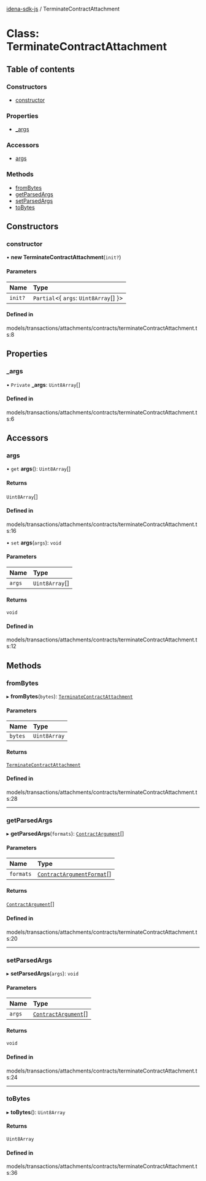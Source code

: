 [idena-sdk-js](../README.md) / TerminateContractAttachment

# Class: TerminateContractAttachment

## Table of contents

### Constructors

- [constructor](TerminateContractAttachment.md#constructor)

### Properties

- [\_args](TerminateContractAttachment.md#_args)

### Accessors

- [args](TerminateContractAttachment.md#args)

### Methods

- [fromBytes](TerminateContractAttachment.md#frombytes)
- [getParsedArgs](TerminateContractAttachment.md#getparsedargs)
- [setParsedArgs](TerminateContractAttachment.md#setparsedargs)
- [toBytes](TerminateContractAttachment.md#tobytes)

## Constructors

### constructor

• **new TerminateContractAttachment**(`init?`)

#### Parameters

| Name | Type |
| :------ | :------ |
| `init?` | `Partial`<{ `args`: `Uint8Array`[]  }\> |

#### Defined in

models/transactions/attachments/contracts/terminateContractAttachment.ts:8

## Properties

### \_args

• `Private` **\_args**: `Uint8Array`[]

#### Defined in

models/transactions/attachments/contracts/terminateContractAttachment.ts:6

## Accessors

### args

• `get` **args**(): `Uint8Array`[]

#### Returns

`Uint8Array`[]

#### Defined in

models/transactions/attachments/contracts/terminateContractAttachment.ts:16

• `set` **args**(`args`): `void`

#### Parameters

| Name | Type |
| :------ | :------ |
| `args` | `Uint8Array`[] |

#### Returns

`void`

#### Defined in

models/transactions/attachments/contracts/terminateContractAttachment.ts:12

## Methods

### fromBytes

▸ **fromBytes**(`bytes`): [`TerminateContractAttachment`](TerminateContractAttachment.md)

#### Parameters

| Name | Type |
| :------ | :------ |
| `bytes` | `Uint8Array` |

#### Returns

[`TerminateContractAttachment`](TerminateContractAttachment.md)

#### Defined in

models/transactions/attachments/contracts/terminateContractAttachment.ts:28

___

### getParsedArgs

▸ **getParsedArgs**(`formats`): [`ContractArgument`](../interfaces/ContractArgument.md)[]

#### Parameters

| Name | Type |
| :------ | :------ |
| `formats` | [`ContractArgumentFormat`](../enums/ContractArgumentFormat.md)[] |

#### Returns

[`ContractArgument`](../interfaces/ContractArgument.md)[]

#### Defined in

models/transactions/attachments/contracts/terminateContractAttachment.ts:20

___

### setParsedArgs

▸ **setParsedArgs**(`args`): `void`

#### Parameters

| Name | Type |
| :------ | :------ |
| `args` | [`ContractArgument`](../interfaces/ContractArgument.md)[] |

#### Returns

`void`

#### Defined in

models/transactions/attachments/contracts/terminateContractAttachment.ts:24

___

### toBytes

▸ **toBytes**(): `Uint8Array`

#### Returns

`Uint8Array`

#### Defined in

models/transactions/attachments/contracts/terminateContractAttachment.ts:36
